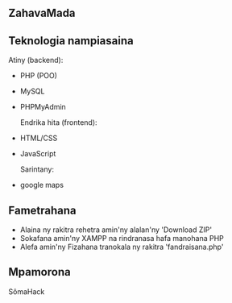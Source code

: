 ## ZahavaMada

## Teknologia nampiasaina

  Atiny (backend):
- PHP (POO)
- MySQL
- PHPMyAdmin

  Endrika hita (frontend):
- HTML/CSS
- JavaScript

  Sarintany:
- google maps

## Fametrahana

- Alaina ny rakitra rehetra amin'ny alalan'ny 'Download ZIP'
- Sokafana amin'ny XAMPP na rindranasa hafa manohana PHP
- Alefa amin'ny Fizahana tranokala ny rakitra 'fandraisana.php'

## Mpamorona

SômaHack
